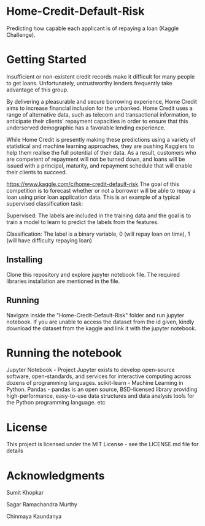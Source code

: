# Home-Credit-Default-Risk
Predicting how capable each applicant is of repaying a loan (Kaggle Challenge).

# Getting Started
Insufficient or non-existent credit records make it difficult for many people to get loans. Unfortunately, untrustworthy lenders frequently take advantage of this group.

By delivering a pleasurable and secure borrowing experience, Home Credit aims to increase financial inclusion for the unbanked. Home Credit uses a range of alternative data, such as telecom and transactional information, to anticipate their clients' repayment capacities in order to ensure that this underserved demographic has a favorable lending experience.

While Home Credit is presently making these predictions using a variety of statistical and machine learning approaches, they are pushing Kagglers to help them realise the full potential of their data. As a result, customers who are competent of repayment will not be turned down, and loans will be issued with a principal, maturity, and repayment schedule that will enable their clients to succeed.

https://www.kaggle.com/c/home-credit-default-risk
The goal of this competition is to forecast whether or not a borrower will be able to repay a loan using prior loan application data. This is an example of a typical supervised classification task:

Supervised: The labels are included in the training data and the goal is to train a model to learn to predict the labels from the features.

Classification: The label is a binary variable, 0 (will repay loan on time), 1 (will have difficulty repaying loan)

## Installing
Clone this repository and explore jupyter notebook file.
The required libraries installation are mentioned in the file.
## Running
Navigate inside the "Home-Credit-Default-Risk" folder and run jupyter notebook.
If you are unable to access the dataset from the id given, kindly download the dataset from the kaggle and link it with the jupyter notebook.

# Running the notebook
Jupyter Notebook - Project Jupyter exists to develop open-source software, open-standards, and services for interactive computing across dozens of programming languages.
scikit-learn - Machine Learning in Python.
Pandas - pandas is an open source, BSD-licensed library providing high-performance, easy-to-use data structures and data analysis tools for the Python programming language.
etc

# License
This project is licensed under the MIT License - see the LICENSE.md file for details

# Acknowledgments
Sumit Khopkar

Sagar Ramachandra Murthy

Chinmaya Kaundanya